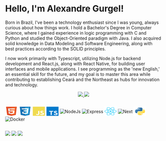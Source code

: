 # Hello, I'm Alexandre Gurgel!

Born in Brazil, I've been a technology enthusiast since I was young, always curious about how things work. I hold a Bachelor's Degree in Computer Science, where I gained experience in logic programming with C and Python and studied the Object-Oriented paradigm with Java. I also acquired solid knowledge in Data Modeling and Software Engineering, along with best practices according to the SOLID principles.

I now work primarily with Typescript, utilizing Node.js for backend development and React.js, along with React Native, for building user interfaces and mobile applications. I see programming as the 'new English,' an essential skill for the future, and my goal is to master this area while contributing to establishing Ceará and the Northeast as hubs for innovation and technology.

<div align="center">
  <a href="https://github.com/xandong">
  <img height="180em" src="https://github-readme-stats-sigma-five.vercel.app/api?username=xandong&show_icons=true&theme=outrun&include_all_commits=true&count_private=true"/>
  <img height="180em" src="https://github-readme-stats-sigma-five.vercel.app/api/top-langs/?username=xandong&layout=compact&langs_count=7&theme=outrun"/>
  </a>
</div>
  
 ##
    
<div style="display: inline_block">
  <img align="center" alt="HTML" height="30" width="40" src="https://raw.githubusercontent.com/devicons/devicon/master/icons/html5/html5-original.svg">
  <img align="center" alt="CSS" height="30" width="40" src="https://raw.githubusercontent.com/devicons/devicon/master/icons/css3/css3-original.svg">
  <img align="center" alt="JavaScript" height="30" width="40" src="https://raw.githubusercontent.com/devicons/devicon/master/icons/javascript/javascript-plain.svg">
  <img align="center" alt="TypeScript" height="30" width="40" src="https://raw.githubusercontent.com/devicons/devicon/master/icons/typescript/typescript-plain.svg">
  <img align="center" alt="NodeJs" height="30" width="40" src="https://cdn.jsdelivr.net/gh/devicons/devicon/icons/nodejs/nodejs-original.svg">
  <img align="center" alt="Express" height="30" width="40"  src="https://cdn.jsdelivr.net/gh/devicons/devicon/icons/express/express-original.svg">
  <img align="center" alt="React" height="30" width="40" src="https://raw.githubusercontent.com/devicons/devicon/master/icons/react/react-original.svg">
  <img align="center" alt="Next" height="30" width="40" src="https://cdn.jsdelivr.net/gh/devicons/devicon/icons/nextjs/nextjs-original.svg" />         
  <!-- <img align="center" alt="TailwindCss" height="30" width="40"  src="https://cdn.jsdelivr.net/gh/devicons/devicon/icons/tailwindcss/tailwindcss-plain.svg" /> -->
  
  <img align="center" alt="Python" height="30" width="40" src="https://raw.githubusercontent.com/devicons/devicon/master/icons/python/python-original.svg">
  <img  align="center" alt="Docker" height="30" width="40" src="https://cdn.jsdelivr.net/gh/devicons/devicon/icons/docker/docker-original.svg" />
          
</div>
 
  ##
 
<div> 
    <a href="https://www.linkedin.com/in/xandongurgel" target="_blank"><img src="https://img.shields.io/badge/-LinkedIn-%230077B5?style=for-the-badge&logo=linkedin&logoColor=white" target="_blank"></a> 
  <a href = "mailto:xandongurgel@gmail.com"><img src="https://img.shields.io/badge/-Gmail-%23333?style=for-the-badge&logo=gmail&logoColor=white" target="_blank"></a>
  <a href="https://instagram.com/xandongurgel" target="_blank"><img src="https://img.shields.io/badge/-Instagram-%23E4405F?style=for-the-badge&logo=instagram&logoColor=white" target="_blank"></a>
</div>

   <!-- ![Snake animation](https://github.com/xandong/xandong/blob/output/github-contribution-grid-snake.svg) -->
